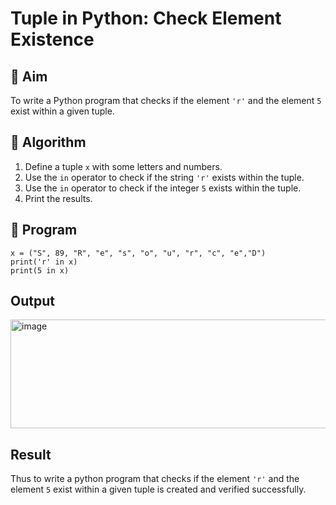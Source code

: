 # Tuple in Python: Check Element Existence

## 🎯 Aim
To write a Python program that checks if the element `'r'` and the element `5` exist within a given tuple.

## 🧠 Algorithm
1. Define a tuple `x` with some letters and numbers.
2. Use the `in` operator to check if the string `'r'` exists within the tuple.
3. Use the `in` operator to check if the integer `5` exists within the tuple.
4. Print the results.

## 🧾 Program

```
x = ("S", 89, "R", "e", "s", "o", "u", "r", "c", "e","D")
print('r' in x)
print(5 in x)
```

## Output

<img width="915" height="174" alt="image" src="https://github.com/user-attachments/assets/91b00c0f-ce6a-4bba-a04d-cbe0e8f507fa" />


## Result

Thus to write a python program that checks if the element `'r'` and the element `5` exist within a given tuple is created and verified successfully.
